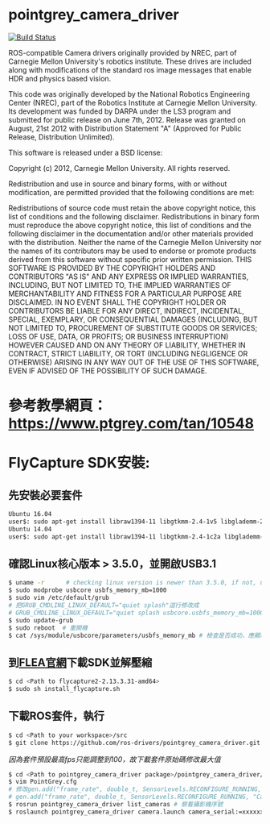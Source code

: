 pointgrey_camera_driver
=======================

[![Build Status](https://travis-ci.org/ros-drivers/pointgrey_camera_driver.png?branch=master)](https://travis-ci.org/ros-drivers/pointgrey_camera_driver)

ROS-compatible Camera drivers originally provided by NREC, part of Carnegie Mellon University's robotics institute.
These drives are included along with modifications of the standard ros image messages that enable HDR and physics based vision.

This code was originally developed by the National Robotics Engineering Center (NREC), part of the Robotics Institute at Carnegie Mellon University. Its development was funded by DARPA under the LS3 program and submitted for public release on June 7th, 2012. Release was granted on August, 21st 2012 with Distribution Statement "A" (Approved for Public Release, Distribution Unlimited).

This software is released under a BSD license:

Copyright (c) 2012, Carnegie Mellon University. All rights reserved.

Redistribution and use in source and binary forms, with or without modification, are permitted provided that the following conditions are met:

Redistributions of source code must retain the above copyright notice, this list of conditions and the following disclaimer.
Redistributions in binary form must reproduce the above copyright notice, this list of conditions and the following disclaimer in the documentation and/or other materials provided with the distribution.
Neither the name of the Carnegie Mellon University nor the names of its contributors may be used to endorse or promote products derived from this software without specific prior written permission.
THIS SOFTWARE IS PROVIDED BY THE COPYRIGHT HOLDERS AND CONTRIBUTORS "AS IS" AND ANY EXPRESS OR IMPLIED WARRANTIES, INCLUDING, BUT NOT LIMITED TO, THE IMPLIED WARRANTIES OF MERCHANTABILITY AND FITNESS FOR A PARTICULAR PURPOSE ARE DISCLAIMED. IN NO EVENT SHALL THE COPYRIGHT HOLDER OR CONTRIBUTORS BE LIABLE FOR ANY DIRECT, INDIRECT, INCIDENTAL, SPECIAL, EXEMPLARY, OR CONSEQUENTIAL DAMAGES (INCLUDING, BUT NOT LIMITED TO, PROCUREMENT OF SUBSTITUTE GOODS OR SERVICES; LOSS OF USE, DATA, OR PROFITS; OR BUSINESS INTERRUPTION) HOWEVER CAUSED AND ON ANY THEORY OF LIABILITY, WHETHER IN CONTRACT, STRICT LIABILITY, OR TORT (INCLUDING NEGLIGENCE OR OTHERWISE) ARISING IN ANY WAY OUT OF THE USE OF THIS SOFTWARE, EVEN IF ADVISED OF THE POSSIBILITY OF SUCH DAMAGE.

# 參考教學網頁：https://www.ptgrey.com/tan/10548 

# FlyCapture SDK安裝:
## 先安裝必要套件
```bash
Ubuntu 16.04
user$: sudo apt-get install libraw1394-11 libgtkmm-2.4-1v5 libglademm-2.4-1v5 libgtkglextmm-x11-1.2-dev libgtkglextmm-x11-1.2 libusb-1.0-0
Ubuntu 14.04
user$: sudo apt-get install libraw1394-11 libgtkmm-2.4-1c2a libglademm-2.4-1c2a libgtkglextmm-x11-1.2-dev libgtkglextmm-x11-1.2 libusb-1.0-0
```
## 確認Linux核心版本 > 3.5.0，並開啟USB3.1
```bash
$ uname -r      # checking linux version is newer than 3.5.0, if not, upgrade your kernel
$ sudo modprobe usbcore usbfs_memory_mb=1000
$ sudo vim /etc/default/grub
# 把GRUB_CMDLINE_LINUX_DEFAULT="quiet splash"這行修改成
# GRUB_CMDLINE_LINUX_DEFAULT="quiet splash usbcore.usbfs_memory_mb=1000"
$ sudo update-grub
$ sudo reboot  # 重開機
$ cat /sys/module/usbcore/parameters/usbfs_memory_mb # 檢查是否成功，應顯示1000
```
## 到[FLEA官網](https://www.ptgrey.com/support/downloads)下載SDK並解壓縮
```bash
$ cd <Path to flycapture2-2.13.3.31-amd64>
$ sudo sh install_flycapture.sh
```

## 下載ROS套件，執行
```bash
$ cd <Path to your workspace>/src
$ git clone https://github.com/ros-drivers/pointgrey_camera_driver.git
```
_因為套件預設最高fps只能調整到100，故下載套件原始碼修改最大值_
```bash
$ cd <Path to pointgrey_camera_driver package>/pointgrey_camera_driver/cfg
$ vim PointGrey.cfg
# 修改gen.add("frame_rate", double_t, SensorLevels.RECONFIGURE_RUNNING, "Camera speed (frames per second).", 7, 0, 100)
# gen.add("frame_rate", double_t, SensorLevels.RECONFIGURE_RUNNING, "Camera speed (frames per second).", 7, 0, 166)
$ rosrun pointgrey_camera_driver list_cameras # 察看攝影機序號
$ roslaunch pointgrey_camera_driver camera.launch camera_serial:=xxxxxxxx
```

